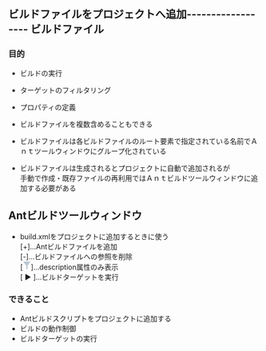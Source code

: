 ## ビルドファイルをプロジェクトへ追加------------------  ビルドファイル

### 目的
- ビルドの実行
- ターゲットのフィルタリング
- プロパティの定義

- ビルドファイルを複数含めることもできる
- ビルドファイルは各ビルドファイルのルート要素で指定されている名前でＡｎｔツールウィンドウにグループ化されている
- ビルドファイルは生成されるとプロジェクトに自動で追加されるが  
手動で作成・既存ファイルの再利用ではＡｎｔビルドツールウィンドウに追加する必要がある

## Antビルドツールウィンドウ  
- build.xmlをプロジェクトに追加するときに使う  
[+]...Antビルドファイルを追加  
[-]...ビルドファイルへの参照を削除  
[![](https://github.com/rika-9240/boilerplate/blob/master/path/fillter%20mark.png?raw=true)]...description属性のみ表示  
[ :arrow_forward: ]...ビルドターゲットを実行   

### できること
- Antビルドスクリプトをプロジェクトに追加する
- ビルドの動作制御
- ビルドターゲットの実行
